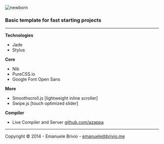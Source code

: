 ![newborn](https://s3-us-west-2.amazonaws.com/droplr.storage/files/acc_8053/uw0O?AWSAccessKeyId=AKIAJSVQN3Z4K7MT5U2A&Expires=1391643490&Signature=ifLeqaNq6ednAJOc3TCyThNZtB4%3D&response-content-disposition=inline%3B%20filename%3Dnewborn-logo.png%3B)

### Basic template for fast starting projects ###

---

**Technologies**
- Jade
- Stylus

**Core**
- Nib
- PureCSS.io
- Google Font Open Sans

**More**
- Smoothscroll.js [lightweight inline scroller]
- Swipe.js [touch optimized slider]

**Compiler**
- Live Compiler and Server [github.com/azappa](https://github.com/azappa/)

---

Copyright © 2014 - Emanuele Brivio - [emanuele@brivio.me](mailto:emanuele@brivio.me)
